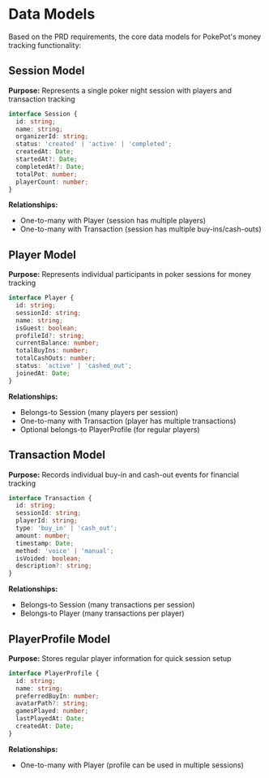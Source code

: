 # Data Models

Based on the PRD requirements, the core data models for PokePot's money tracking functionality:

## Session Model

**Purpose:** Represents a single poker night session with players and transaction tracking

```typescript
interface Session {
  id: string;
  name: string;
  organizerId: string;
  status: 'created' | 'active' | 'completed';
  createdAt: Date;
  startedAt?: Date;
  completedAt?: Date;
  totalPot: number;
  playerCount: number;
}
```

**Relationships:**
- One-to-many with Player (session has multiple players)
- One-to-many with Transaction (session has multiple buy-ins/cash-outs)

## Player Model

**Purpose:** Represents individual participants in poker sessions for money tracking

```typescript
interface Player {
  id: string;
  sessionId: string;
  name: string;
  isGuest: boolean;
  profileId?: string;
  currentBalance: number;
  totalBuyIns: number;
  totalCashOuts: number;
  status: 'active' | 'cashed_out';
  joinedAt: Date;
}
```

**Relationships:**
- Belongs-to Session (many players per session)
- One-to-many with Transaction (player has multiple transactions)
- Optional belongs-to PlayerProfile (for regular players)

## Transaction Model

**Purpose:** Records individual buy-in and cash-out events for financial tracking

```typescript
interface Transaction {
  id: string;
  sessionId: string;
  playerId: string;
  type: 'buy_in' | 'cash_out';
  amount: number;
  timestamp: Date;
  method: 'voice' | 'manual';
  isVoided: boolean;
  description?: string;
}
```

**Relationships:**
- Belongs-to Session (many transactions per session)
- Belongs-to Player (many transactions per player)

## PlayerProfile Model

**Purpose:** Stores regular player information for quick session setup

```typescript
interface PlayerProfile {
  id: string;
  name: string;
  preferredBuyIn: number;
  avatarPath?: string;
  gamesPlayed: number;
  lastPlayedAt: Date;
  createdAt: Date;
}
```

**Relationships:**
- One-to-many with Player (profile can be used in multiple sessions)

